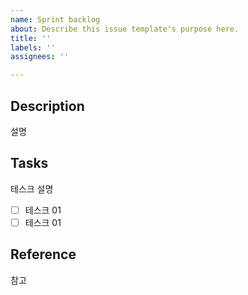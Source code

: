 ```yaml
---
name: Sprint backlog
about: Describe this issue template's purpose here.
title: ''
labels: ''
assignees: ''

---
```


## Description
설명

## Tasks
테스크 설명
- [ ] 테스크 01
- [ ] 테스크 01

## Reference
참고
